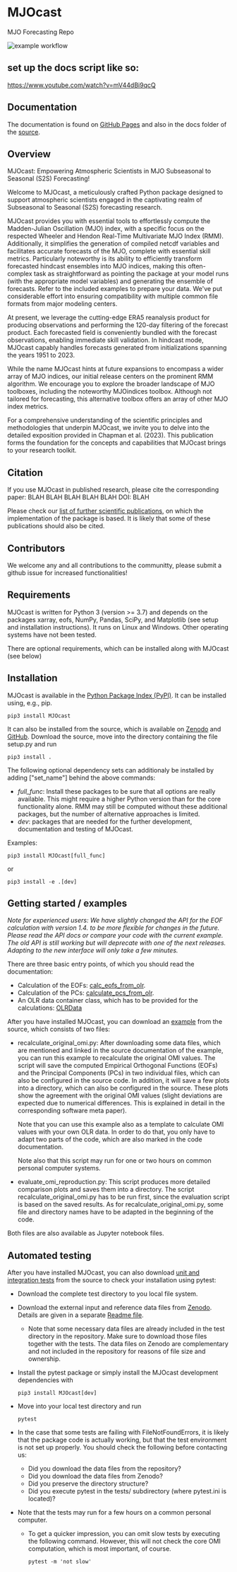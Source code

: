 # MJOcast
MJO Forecasting Repo

![example workflow](https://github.com/WillyChap/MJOcast/actions/workflows/pytest_obs.yml/badge.svg)


## set up the docs script like so: 

https://www.youtube.com/watch?v=mV44dBi9qcQ

Documentation
-----------------
The documentation is found on [GitHub Pages](https://willychap.github.io/MJOcast/) and also in the docs
folder of the [source](https://github.com/willychap/MJOcast/docs/).

Overview
--------

MJOcast: Empowering Atmospheric Scientists in MJO Subseasonal to Seasonal (S2S) Forecasting!

Welcome to MJOcast, a meticulously crafted Python package designed to support atmospheric scientists engaged in the captivating realm of Subseasonal to Seasonal (S2S) forecasting research.

MJOcast provides you with essential tools to effortlessly compute the Madden-Julian Oscillation (MJO) index, with a specific focus on the respected Wheeler and Hendon Real-Time Multivariate MJO Index (RMM). Additionally, it simplifies the generation of compiled netcdf variables and facilitates accurate forecasts of the MJO, complete with essential skill metrics. Particularly noteworthy is its ability to efficiently transform forecasted hindcast ensembles into MJO indices, making this often-complex task as straightforward as pointing the package at your model runs (with the appropriate model variables) and generating the ensemble of forecasts. Refer to the included examples to prepare your data. We've put considerable effort into ensuring compatibility with multiple common file formats from major modeling centers.

At present, we leverage the cutting-edge ERA5 reanalysis product for producing observations and performing the 120-day filtering of the forecast product. Each forecasted field is conveniently bundled with the forecast observations, enabling immediate skill validation. In hindcast mode, MJOcast capably handles forecasts generated from initializations spanning the years 1951 to 2023.

While the name MJOcast hints at future expansions to encompass a wider array of MJO indices, our initial release centers on the prominent RMM algorithm. We encourage you to explore the broader landscape of MJO toolboxes, including the noteworthy MJOindices toolbox. Although not tailored for forecasting, this alternative toolbox offers an array of other MJO index metrics.

For a comprehensive understanding of the scientific principles and methodologies that underpin MJOcast, we invite you to delve into the detailed exposition provided in Chapman et al. (2023). This publication forms the foundation for the concepts and capabilities that MJOcast brings to your research toolkit.

Citation
--------
If you use MJOcast in published research, please cite the corresponding paper: BLAH BLAH BLAH BLAH BLAH DOI: BLAH

Please check our [list of further scientific publications](https://willychap.github.io/MJOcast/references.html), on which the
implementation of the package is based. It is likely that some of these publications should also be cited.

Contributors
------------

We welcome any and all contributions to the communitty, please submit a github issue for increased functionalities! 

Requirements
------------
MJOcast is written for Python 3 (version >= 3.7) and depends on the packages xarray, eofs, NumPy, Pandas, SciPy, and Matplotlib (see setup and installation instructions). It runs on Linux
and Windows. Other operating systems have not been tested. 

There are optional requirements, which can be installed along with MJOcast (see below)

Installation
------------
MJOcast is available in the [Python Package Index (PyPI)](https://pypi.org/project/MJOcast/). It can be installed using, 
e.g., pip.
    
    pip3 install MJOcast
    
It can also be installed from the source, which is available on [Zenodo](http://dx.doi.org/10.5281/zenodo.3613752) and [GitHub](https://github.com/willychap/MJOcast). 
Download the source, move into the directory containing the file setup.py and run

    pip3 install .

The following optional dependency sets can additionaly be installed by adding ["set_name"] behind the above commands:
  * *full_func*: Install these packages to be sure that all options are really available. This might 
    require a higher Python version than for the core functionality alone. RMM may still be computed without these
    additional packages, but the number of alternative approaches is limited.
  * *dev*: packages that are needed for the further development, documentation and testing of MJOcast.

Examples: 

    pip3 install MJOcast[full_func]

or

    pip3 install -e .[dev]
 
Getting started / examples
--------------------------
*Note for experienced users: We have slightly changed the API for the EOF calculation with version 1.4. to be more flexible 
for changes in the future. Please read the API docs or compare your code with the current example. The old API is still
working but will deprecate with one of the next releases. Adapting to the new interface will only take a few minutes.*

There are three basic entry points, of which you should read the documentation:

* Calculation of the EOFs: [calc_eofs_from_olr](https://willychap.github.io/MJOcast/api/omi_calculator.html#MJOcast.omi.omi_calculator.calc_eofs_from_olr).
* Calculation of the PCs: [calculate_pcs_from_olr](https://willychap.github.io/MJOcast/api/omi_calculator.html#MJOcast.omi.omi_calculator.calculate_pcs_from_olr).
* An OLR data container class, which has to be provided for the calculations: [OLRData](https://willychap.github.io/MJOcast/api/olr_handling.html#MJOcast.olr_handling.OLRData)

After you have installed MJOcast, you can download an
[example](https://github.com/willychap/MJOcast/tree/master/examples/) from the source, which consists of two files: 

* recalculate_original_omi.py: After downloading some data files, which are mentioned and linked in the source
  documentation of the example, you can run this example to recalculate the original OMI values. The script will save
  the computed Empirical Orthogonal Functions (EOFs) and the Principal Components (PCs) in two individual files, which
  can also be configured in the source code. In addition, it will save a few plots into a directory, which can
  also be configured in the source. These plots show the agreement with the original OMI values (slight deviations are 
  expected due to numerical differences. This is explained in detail in the corresponding software meta paper).

  Note that you can use this example also as a template to calculate OMI values with your own OLR data. 
  In order to do that, you only have to adapt two parts of the code, which are also marked in the code documentation.

  Note also that this script may run for one or two hours on common personal computer systems.

* evaluate_omi_reproduction.py: This script produces more detailed comparison plots and saves them into a directory.
  The script recalculate_original_omi.py has to be run first, since the evaluation script is based on the saved results.
  As for recalculate_original_omi.py, some file and directory names have to be adapted in the beginning of the code.

Both files are also available as Jupyter notebook files.


Automated testing
-----------------
After you have installed MJOcast, you can also download
[unit and integration tests](https://github.com/cghoffmann/MJOcast/tree/master/tests/) from the source to check
your installation using pytest:

* Download the complete test directory to you local file system.

* Download the external input and reference data files from [Zenodo](https://doi.org/10.5281/zenodo.3746562). Details are given in a separate [Readme file](https://github.com/willychap/MJOcast/blob/master/tests/testdata/README). 
  * Note that some necessary data files are already included in the test directory in the repository. Make sure to download
    those files together with the tests. The data files on Zenodo are complementary and not 
    included in the repository for reasons of file size and ownership.

* Install the pytest package or simply install the MJOcast development dependencies with 

      pip3 install MJOcast[dev]

* Move into your local test directory and run

      pytest

* In the case that some tests are failing with FileNotFoundErrors, it is likely that the package code is actually working, but that the test 
  environment is not set up properly. You should check the following before contacting us:
   * Did you download the data files from the repository?
   * Did you download the data files from Zenodo?
   * Did you preserve the directory structure?
   * Did you execute pytest in the tests/ subdirectory (where pytest.ini is located)? 

* Note that the tests may run for a few hours on a common personal computer.
  * To get a quicker impression, you can omit slow tests by executing the following command. However, this will
    not check the core OMI computation, which is most important, of course.

        pytest -m 'not slow' 
